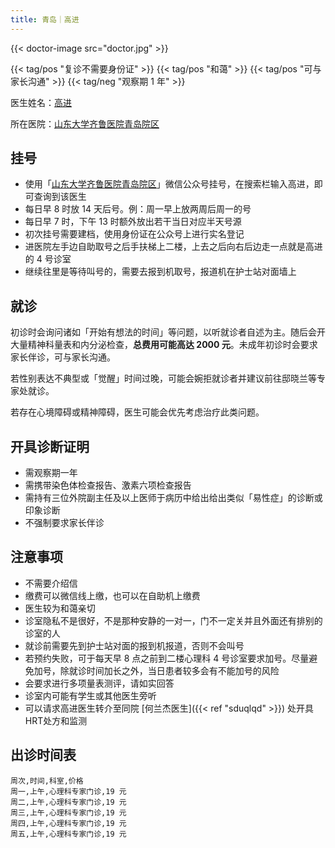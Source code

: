 ```yaml
---
title: 青岛｜高进
---
```


{{< doctor-image src="doctor.jpg" >}}

{{< tag/pos "复诊不需要身份证" >}} {{< tag/pos "和蔼" >}} {{< tag/pos "可与家长沟通" >}}
{{< tag/neg "观察期 1 年" >}}

医生姓名：[高进](https://www.haodf.com/doctor/1036033850.html)

所在医院：[山东大学齐鲁医院青岛院区](https://amap.com/place/B021410YL3)

## 挂号

- 使用「[山东大学齐鲁医院青岛院区](weixin://qlyyqd)」微信公众号挂号，在搜索栏输入高进，即可查询到该医生
- 每日早 8 时放 14 天后号。例：周一早上放两周后周一的号
- 每日早 7 时，下午 13 时额外放出若干当日对应半天号源
- 初次挂号需要建档，使用身份证在公众号上进行实名登记
- 进医院左手边自助取号之后手扶梯上二楼，上去之后向右后边走一点就是高进的 4 号诊室
- 继续往里是等待叫号的，需要去报到机取号，报道机在护士站对面墙上

## 就诊

初诊时会询问诸如「开始有想法的时间」等问题，以听就诊者自述为主。随后会开大量精神科量表和内分泌检查，**总费用可能高达 2000 元**。未成年初诊时会要求家长伴诊，可与家长沟通。

若性别表达不典型或「觉醒」时间过晚，可能会婉拒就诊者并建议前往邸晓兰等专家处就诊。

若存在心境障碍或精神障碍，医生可能会优先考虑治疗此类问题。

## 开具诊断证明

- 需观察期一年
- 需携带染色体检查报告、激素六项检查报告
- 需持有三位外院副主任及以上医师于病历中给出给出类似「易性症」的诊断或印象诊断
- 不强制要求家长伴诊

## 注意事项

- 不需要介绍信
- 缴费可以微信线上缴，也可以在自助机上缴费
- 医生较为和蔼亲切
- 诊室隐私不是很好，不是那种安静的一对一，门不一定关并且外面还有排别的诊室的人
- 就诊前需要先到护士站对面的报到机报道，否则不会叫号
- 若预约失败，可于每天早 8 点之前到二楼心理科 4 号诊室要求加号。尽量避免加号，除就诊时间加长之外，当日患者较多会有不能加号的风险
- 会要求进行多项量表测评，请如实回答
- 诊室内可能有学生或其他医生旁听
- 可以请求高进医生转介至同院 [何兰杰医生]({{< ref "sduqlqd" >}}) 处开具HRT处方和监测

## 出诊时间表

```csv
周次,时间,科室,价格
周一,上午,心理科专家门诊,19 元
周二,上午,心理科专家门诊,19 元
周三,上午,心理科专家门诊,19 元
周四,上午,心理科专家门诊,19 元
周五,上午,心理科专家门诊,19 元
```

<!-- 应医生要求，暂不提供诊断证明 -->
